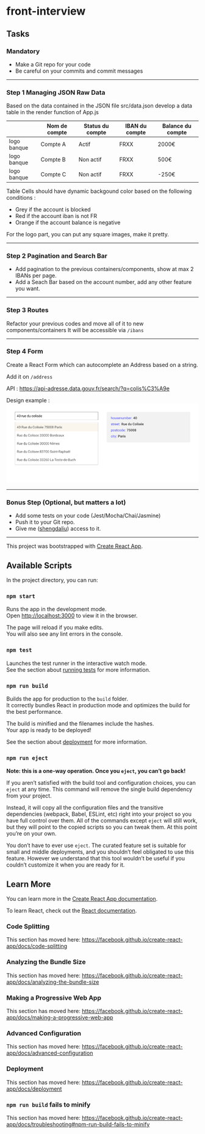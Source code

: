 # front-interview

## Tasks

### Mandatory

- Make a Git repo for your code
- Be careful on your commits and commit messages

---

### Step 1 Managing JSON Raw Data

Based on the data contained in the JSON file src/data.json develop a data table in the render function of App.js

|             | Nom de compte | Status du compte | IBAN du compte | Balance du compte |
|-------------|---------------|------------------|----------------|-------------------|
| logo banque | Compte A      | Actif            | FRXX           | 2000€             |
| logo banque | Compte B      | Non actif        | FRXX           | 500€              |
| logo banque | Compte C      | Non actif        | FRXX           | -250€             |


Table Cells should have dynamic backgound color based on the following conditions :

- Grey if the account is blocked
- Red if the account iban is not FR
- Orange if the account balance is negative

For the logo part, you can put any square images, make it pretty.

---

### Step 2 Pagination and Search Bar

- Add pagination to the previous containers/components, show at max 2 IBANs per page.
- Add a Seach Bar based on the account number, add any other feature you want.

---

### Step 3 Routes

Refactor your previous codes and move all of it to new components/containers
It will be accessible via `/ibans`

---

### Step 4 Form

Create a React Form which can autocomplete an Address based on a string.

Add it on `/address`

API : https://api-adresse.data.gouv.fr/search/?q=colis%C3%A9e

Design example : 
![Address Form](./public/front-interview.png)

---

### Bonus Step (Optional, but matters a lot)

- Add some tests on your code (Jest/Mocha/Chai/Jasmine)
- Push it to your Git repo.  
- Give me ([shengdaliu](https://github.com/shengdaliu)) access to it.

---

This project was bootstrapped with [Create React App](https://github.com/facebook/create-react-app).

## Available Scripts

In the project directory, you can run:

### `npm start`

Runs the app in the development mode.<br />
Open [http://localhost:3000](http://localhost:3000) to view it in the browser.

The page will reload if you make edits.<br />
You will also see any lint errors in the console.

### `npm test`

Launches the test runner in the interactive watch mode.<br />
See the section about [running tests](https://facebook.github.io/create-react-app/docs/running-tests) for more information.

### `npm run build`

Builds the app for production to the `build` folder.<br />
It correctly bundles React in production mode and optimizes the build for the best performance.

The build is minified and the filenames include the hashes.<br />
Your app is ready to be deployed!

See the section about [deployment](https://facebook.github.io/create-react-app/docs/deployment) for more information.

### `npm run eject`

**Note: this is a one-way operation. Once you `eject`, you can’t go back!**

If you aren’t satisfied with the build tool and configuration choices, you can `eject` at any time. This command will remove the single build dependency from your project.

Instead, it will copy all the configuration files and the transitive dependencies (webpack, Babel, ESLint, etc) right into your project so you have full control over them. All of the commands except `eject` will still work, but they will point to the copied scripts so you can tweak them. At this point you’re on your own.

You don’t have to ever use `eject`. The curated feature set is suitable for small and middle deployments, and you shouldn’t feel obligated to use this feature. However we understand that this tool wouldn’t be useful if you couldn’t customize it when you are ready for it.

## Learn More

You can learn more in the [Create React App documentation](https://facebook.github.io/create-react-app/docs/getting-started).

To learn React, check out the [React documentation](https://reactjs.org/).

### Code Splitting

This section has moved here: https://facebook.github.io/create-react-app/docs/code-splitting

### Analyzing the Bundle Size

This section has moved here: https://facebook.github.io/create-react-app/docs/analyzing-the-bundle-size

### Making a Progressive Web App

This section has moved here: https://facebook.github.io/create-react-app/docs/making-a-progressive-web-app

### Advanced Configuration

This section has moved here: https://facebook.github.io/create-react-app/docs/advanced-configuration

### Deployment

This section has moved here: https://facebook.github.io/create-react-app/docs/deployment

### `npm run build` fails to minify

This section has moved here: https://facebook.github.io/create-react-app/docs/troubleshooting#npm-run-build-fails-to-minify
